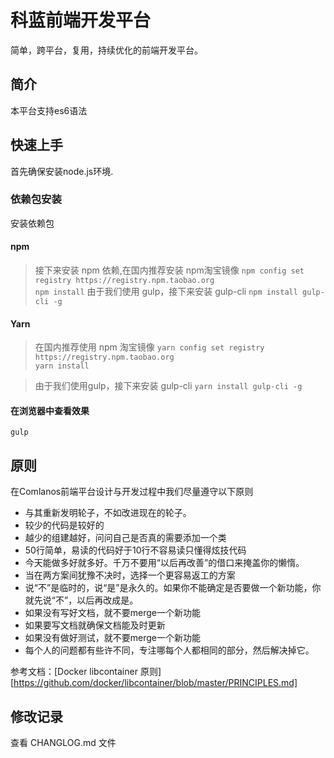 # 科蓝前端开发平台
简单，跨平台，复用，持续优化的前端开发平台。

## 简介
本平台支持es6语法

## 快速上手
首先确保安装node.js环境.

### 依赖包安装
安装依赖包
#### npm
> 接下来安装 npm 依赖,在国内推荐安装 npm淘宝镜像
``npm config set registry https://registry.npm.taobao.org``   
``npm install``
> 由于我们使用 gulp，接下来安装 gulp-cli
``npm install gulp-cli -g``

#### Yarn
> 在国内推荐使用 npm 淘宝镜像
``yarn config set registry https://registry.npm.taobao.org``    
``yarn install``     

> 由于我们使用gulp，接下来安装 gulp-cli 
``yarn install gulp-cli -g``

#### 在浏览器中查看效果
``gulp``

## 原则
在Comlanos前端平台设计与开发过程中我们尽量遵守以下原则

* 与其重新发明轮子，不如改进现在的轮子。
* 较少的代码是较好的
* 越少的组建越好，问问自己是否真的需要添加一个类
* 50行简单，易读的代码好于10行不容易读只懂得炫技代码
* 今天能做多好就多好。千万不要用“以后再改善”的借口来掩盖你的懒惰。
* 当在两方案间犹豫不决时，选择一个更容易返工的方案
* 说“不”是临时的，说“是”是永久的。如果你不能确定是否要做一个新功能，你就先说“不”，以后再改成是。
* 如果没有写好文档，就不要merge一个新功能
* 如果要写文档就确保文档能及时更新
* 如果没有做好测试，就不要merge一个新功能
* 每个人的问题都有些许不同，专注哪每个人都相同的部分，然后解决掉它。

参考文档：[Docker libcontainer 原则][https://github.com/docker/libcontainer/blob/master/PRINCIPLES.md]

## 修改记录
查看 CHANGLOG.md 文件
